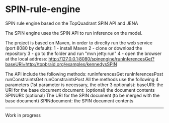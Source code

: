 # SPIN-rule-engine
SPIN rule engine based on the TopQuadrant SPIN API and JENA

The SPIN engine uses the SPIN API to run inference on the model.

The project is based on Maven, in order to direclty run the web service (port 8080 by default):
1 - install Maven
2 - clone or download the repository
3 - go to the folder and run "mvn jetty:run"
4 - open the browser at the local address: 
http://127.0.0.1:8080/spinengine/runInferencesGet?baseURI=http://topbraid.org/examples/kennedysSPIN

The API include the following methods:
runInferencesGet
runInferencesPost
runConstraintsGet
runConstraintsPost
All the methods use the following 4 parameters (1st parameter is necessary, the other 3 optionals):
baseURI: the URI for the base document 
document: (optional) the document contents 
SPINURI:  (optional) The URI for the SPIN document (to be merged with the base document) 
SPINdocument: the SPIN document contents 

 
---
Work in progress
